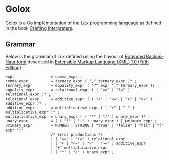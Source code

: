 # Golox

Golox is a Go implementation of the Lox programming language as defined in the book [Crafting
Interpreters](https://craftinginterpreters.com/).

## Grammar

Below is the grammar of Lox defined using the flavour of [Extended Backus–Naur
form](https://en.wikipedia.org/wiki/Extended_Backus%E2%80%93Naur_form) described in [Extensible
Markup Language (XML) 1.0 (Fifth Edition)](https://www.w3.org/TR/xml/#sec-notation).

```ebnf
expr                = comma_expr ;
comma_expr          = ternary_expr ( "," ternary_expr )* ;
ternary_expr        = equality_expr ( "?" expr ":" ternary_expr )? ;
equality_expr       = relational_expr ( ( "==" | "!=" ) relational_expr )* ;
relational_expr     = additive_expr ( ( "<" | "<=" | ">" | ">=" ) additive_expr )* ;
additive_expr       = multiplicative_expr ( ( "+" | "-" ) multiplicative_expr )* ;
multiplicative_expr = unary_expr ( ( "*" | "/" ) unary_expr )* ;
unary_expr          = ( ( "!" | "-" ) unary_expr ) | primary_expr ;
primary_expr        = NUMBER | STRING | "true" | "false" | "nil" | "(" expr ")"
                    /* Error productions */
                    | ( "==" | "!=" ) relational_expr
                    | ( "< | "<=" | ">" | ">=" ) additive_expr
                    | "+" multiplicative_expr
                    | ( "*" | "/" ) unary_expr ;
```
